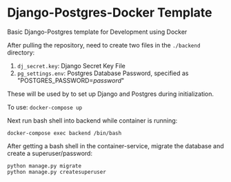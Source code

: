 # Django-Postgres-Docker Template

Basic Django-Postgres template for Development using Docker

After pulling the repository, need to create two files in the `./backend` directory:

1. `dj_secret.key`: Django Secret Key File
2. `pg_settings.env`: Postgres Database Password, specified as "POSTGRES_PASSWORD=*password*"

These will be used by to set up Django and Postgres during initialization.

To use: `docker-compose up`

Next run bash shell into backend while container is running:
```
docker-compose exec backend /bin/bash
```
After getting a bash shell in the container-service, migrate the database and create a superuser/password:
```
python manage.py migrate
python manage.py createsuperuser
```
